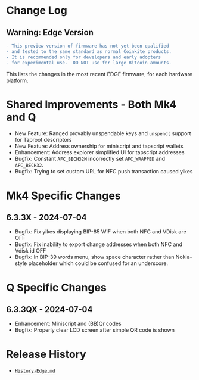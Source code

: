 # Change Log

## Warning: Edge Version

```diff
- This preview version of firmware has not yet been qualified
- and tested to the same standard as normal Coinkite products.
- It is recommended only for developers and early adopters
- for experimental use.  DO NOT use for large Bitcoin amounts.
```

This lists the changes in the most recent EDGE firmware, for each hardware platform.

# Shared Improvements - Both Mk4 and Q

- New Feature: Ranged provably unspendable keys and `unspend(` support for Taproot descriptors
- New Feature: Address ownership for miniscript and tapscript wallets
- Enhancement: Address explorer simplified UI for tapscript addresses
- Bugfix: Constant `AFC_BECH32M` incorrectly set `AFC_WRAPPED` and `AFC_BECH32`.
- Bugfix: Trying to set custom URL for NFC push transaction caused yikes


# Mk4 Specific Changes

## 6.3.3X - 2024-07-04

- Bugfix: Fix yikes displaying BIP-85 WIF when both NFC and VDisk are OFF
- Bugfix: Fix inability to export change addresses when both NFC and Vdisk id OFF
- Bugfix: In BIP-39 words menu, show space character rather than Nokia-style placeholder
  which could be confused for an underscore.


# Q Specific Changes

## 6.3.3QX - 2024-07-04

- Enhancement: Miniscript and (BB)Qr codes
- Bugfix: Properly clear LCD screen after simple QR code is shown



# Release History

- [`History-Edge.md`](History-Edge.md)
